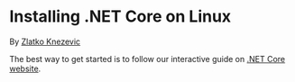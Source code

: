 # Installing .NET Core on Linux

By [Zlatko Knezevic](https://github.com/blackdwarf)

The best way to get started is to follow our interactive guide on [.NET Core website](http://go.microsoft.com/fwlink/p/?LinkID=798306&clcid=0x409). 
